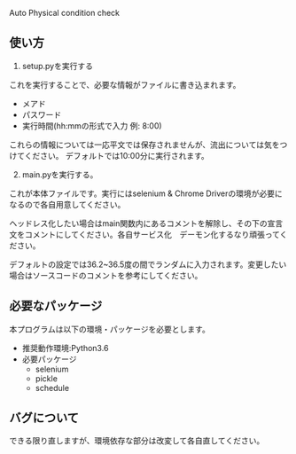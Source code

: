 Auto Physical condition check
## 使い方
1. setup.pyを実行する

これを実行することで、必要な情報がファイルに書き込まれます。
- メアド
- パスワード
- 実行時間(hh:mmの形式で入力 例: 8:00)

これらの情報については一応平文では保存されませんが、流出については気をつけてください。
デフォルトでは10:00分に実行されます。

2. main.pyを実行する。

これが本体ファイルです。実行にはselenium & Chrome Driverの環境が必要になるので各自用意してください。

ヘッドレス化したい場合はmain関数内にあるコメントを解除し、その下の宣言文をコメントにしてください。各自サービス化　デーモン化するなり頑張ってください。

デフォルトの設定では36.2~36.5度の間でランダムに入力されます。変更したい場合はソースコードのコメントを参考にしてください。

## 必要なパッケージ
本プログラムは以下の環境・パッケージを必要とします。
- 推奨動作環境:Python3.6
- 必要パッケージ
    - selenium
    - pickle
    - schedule

## バグについて
できる限り直しますが、環境依存な部分は改変して各自直してください。
